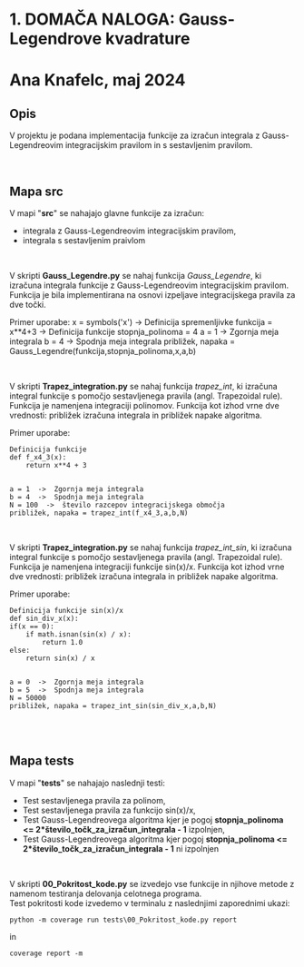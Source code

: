 # 1. DOMAČA NALOGA: Gauss-Legendrove kvadrature

# Ana Knafelc, maj 2024

## Opis

V projektu je podana implementacija funkcije za izračun integrala z Gauss-Legendreovim integracijskim pravilom in s sestavljenim pravilom.

<br/>


## Mapa src

V mapi "**src**" se nahajajo glavne funkcije za izračun:
- integrala z Gauss-Legendreovim integracijskim pravilom,
- integrala s sestavljenim praivlom 

<br/>

V skripti **Gauss_Legendre.py** se nahaj funkcija *Gauss_Legendre*, ki izračuna integrala funkcije z Gauss-Legendreovim integracijskim pravilom.
Funkcija je bila implementirana na osnovi izpeljave integracijskega pravila za dve točki.

Primer uporabe:
    x = symbols('x')  ->  Definicija spremenljivke
    funkcija = x**4+3  ->  Definicija funkcije
    stopnja_polinoma = 4
    a = 1  ->  Zgornja meja integrala
    b = 4  ->  Spodnja meja integrala
    približek, napaka = Gauss_Legendre(funkcija,stopnja_polinoma,x,a,b)

<br/>

V skripti **Trapez_integration.py** se nahaj funkcija *trapez_int*, ki izračuna integral funkcije s pomočjo sestavljenega pravila (angl. Trapezoidal rule).
Funkcija je namenjena integraciji polinomov. Funkcija kot izhod vrne dve vrednosti: približek izračuna integrala in približek napake algoritma.

Primer uporabe:

    Definicija funkcije
    def f_x4_3(x):
        return x**4 + 3


    a = 1  ->  Zgornja meja integrala
    b = 4  ->  Spodnja meja integrala
    N = 100  ->  število razcepov integracijskega območja
    približek, napaka = trapez_int(f_x4_3,a,b,N)

<br/>

V skripti **Trapez_integration.py** se nahaj funkcija *trapez_int_sin*, ki izračuna integral funkcije s pomočjo sestavljenega pravila (angl. Trapezoidal rule).
Funkcija je namenjena integraciji funkcije sin(x)/x. Funkcija kot izhod vrne dve vrednosti: približek izračuna integrala in približek napake algoritma.

Primer uporabe:

    Definicija funkcije sin(x)/x
    def sin_div_x(x):
    if(x == 0):     
        if math.isnan(sin(x) / x):
            return 1.0
    else:
        return sin(x) / x


    a = 0  ->  Zgornja meja integrala
    b = 5  ->  Spodnja meja integrala
    N = 50000
    približek, napaka = trapez_int_sin(sin_div_x,a,b,N)

<br/>
<br/>

## Mapa tests

V mapi "**tests**" se nahajajo naslednji testi:
- Test sestavljenega pravila za polinom,
- Test sestavljenega pravila za funkcijo sin(x)/x,
- Test Gauss-Legendreovega algoritma kjer je pogoj **stopnja_polinoma <= 2*število_točk_za_izračun_integrala - 1** izpolnjen,
- Test Gauss-Legendreovega algoritma kjer pogoj **stopnja_polinoma <= 2*število_točk_za_izračun_integrala - 1** ni izpolnjen

<br/>

V skripti **00_Pokritost_kode.py** se izvedejo vse funkcije in njihove metode z namenom testiranja delovanja celotnega programa.\
Test pokritosti kode izvedemo v terminalu z naslednjimi zaporednimi ukazi:
```shell
python -m coverage run tests\00_Pokritost_kode.py report
```
in
```shell
coverage report -m
```

<br/>
